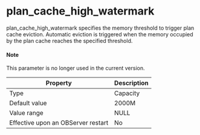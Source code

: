plan_cache_high_watermark
==============================================

plan_cache_high_watermark specifies the memory threshold to trigger plan cache eviction. Automatic eviction is triggered when the memory occupied by the plan cache reaches the specified threshold.

<main id="notice" type='explain'>
    <h4>Note</h4>
    <p>This parameter is no longer used in the current version. </p>
  </main>


| **Property** | **Description** |
|------------------|--------|
| Type | Capacity |
| Default value | 2000M |
| Value range | NULL |
| Effective upon an OBServer restart | No |



